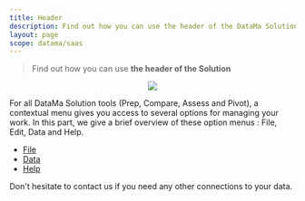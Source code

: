 ```yaml
---
title: Header
description: Find out how you can use the header of the DataMa Solutions
layout: page
scope: datama/saas
---
```


> Find out how you can use **the header of the Solution**

<center><img src="{{site.url}}/{{site.baseurl}}/core_app/new/interface/header/images/header.jpg"/></center>



For all DataMa Solution tools (Prep, Compare, Assess and Pivot), a contextual menu gives you access to several options for managing your work. In this part, we give a brief overview of these option menus : File, Edit, Data and Help.


- [File]({{site.url}}/{{site.baseurl}}/core_app/new/interface/header/file.html)
- [Data]({{site.url}}/{{site.baseurl}}/core_app/new/interface/header/data.html)
- [Help]({{site.url}}/{{site.baseurl}}/core_app/new/interface/header/help.html)




Don't hesitate to contact us if you need any other connections to your data.
